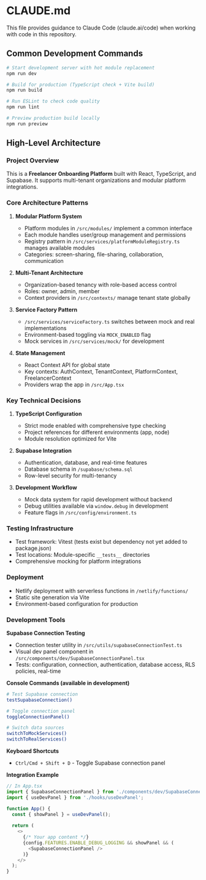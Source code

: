 # CLAUDE.md

This file provides guidance to Claude Code (claude.ai/code) when working with code in this repository.

## Common Development Commands

```bash
# Start development server with hot module replacement
npm run dev

# Build for production (TypeScript check + Vite build)
npm run build

# Run ESLint to check code quality
npm run lint

# Preview production build locally
npm run preview
```

## High-Level Architecture

### Project Overview
This is a **Freelancer Onboarding Platform** built with React, TypeScript, and Supabase. It supports multi-tenant organizations and modular platform integrations.

### Core Architecture Patterns

1. **Modular Platform System**
   - Platform modules in `/src/modules/` implement a common interface
   - Each module handles user/group management and permissions
   - Registry pattern in `/src/services/platformModuleRegistry.ts` manages available modules
   - Categories: screen-sharing, file-sharing, collaboration, communication

2. **Multi-Tenant Architecture**
   - Organization-based tenancy with role-based access control
   - Roles: owner, admin, member
   - Context providers in `/src/contexts/` manage tenant state globally

3. **Service Factory Pattern**
   - `/src/services/serviceFactory.ts` switches between mock and real implementations
   - Environment-based toggling via `MOCK_ENABLED` flag
   - Mock services in `/src/services/mock/` for development

4. **State Management**
   - React Context API for global state
   - Key contexts: AuthContext, TenantContext, PlatformContext, FreelancerContext
   - Providers wrap the app in `/src/App.tsx`

### Key Technical Decisions

1. **TypeScript Configuration**
   - Strict mode enabled with comprehensive type checking
   - Project references for different environments (app, node)
   - Module resolution optimized for Vite

2. **Supabase Integration**
   - Authentication, database, and real-time features
   - Database schema in `/supabase/schema.sql`
   - Row-level security for multi-tenancy

3. **Development Workflow**
   - Mock data system for rapid development without backend
   - Debug utilities available via `window.debug` in development
   - Feature flags in `/src/config/environment.ts`

### Testing Infrastructure
- Test framework: Vitest (tests exist but dependency not yet added to package.json)
- Test locations: Module-specific `__tests__` directories
- Comprehensive mocking for platform integrations

### Deployment
- Netlify deployment with serverless functions in `/netlify/functions/`
- Static site generation via Vite
- Environment-based configuration for production

### Development Tools

**Supabase Connection Testing**
- Connection tester utility in `/src/utils/supabaseConnectionTest.ts`
- Visual dev panel component in `/src/components/dev/SupabaseConnectionPanel.tsx`
- Tests: configuration, connection, authentication, database access, RLS policies, real-time

**Console Commands (available in development)**
```bash
# Test Supabase connection
testSupabaseConnection()

# Toggle connection panel
toggleConnectionPanel()

# Switch data sources
switchToMockServices()
switchToRealServices()
```

**Keyboard Shortcuts**
- `Ctrl/Cmd + Shift + D` - Toggle Supabase connection panel

**Integration Example**
```typescript
// In App.tsx
import { SupabaseConnectionPanel } from './components/dev/SupabaseConnectionPanel';
import { useDevPanel } from './hooks/useDevPanel';

function App() {
  const { showPanel } = useDevPanel();
  
  return (
    <>
      {/* Your app content */}
      {config.FEATURES.ENABLE_DEBUG_LOGGING && showPanel && (
        <SupabaseConnectionPanel />
      )}
    </>
  );
}
```